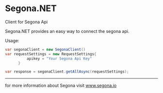# Segona.NET
Client for Segona Api


Segona.NET provides an easy way to connect the segona api.


Usage:
```C#
var segonaClient = new SegonaClient()
var requestSettings = new RequestSettings{
          apikey = "Your Segona Api Key"
      }

var response = segonaClient.getAllAsync(requestSettings);
```                          


------------------------------------------------
for more information about Segona visit www.segona.io
